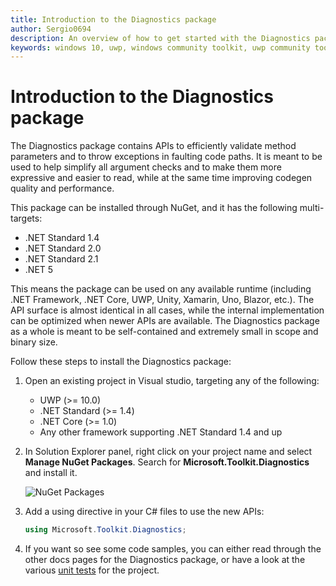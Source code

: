 ```yaml
---
title: Introduction to the Diagnostics package
author: Sergio0694
description: An overview of how to get started with the Diagnostics package and to the APIs it contains
keywords: windows 10, uwp, windows community toolkit, uwp community toolkit, uwp toolkit, get started, visual studio, diagnostics, exceptions, contract, net core, net standard
---
```


# Introduction to the Diagnostics package

The Diagnostics package contains APIs to efficiently validate method parameters and to throw exceptions in faulting code paths. It is meant to be used to help simplify all argument checks and to make them more expressive and easier to read, while at the same time improving codegen quality and performance.

This package can be installed through NuGet, and it has the following multi-targets:

- .NET Standard 1.4
- .NET Standard 2.0
- .NET Standard 2.1
- .NET 5

This means the package can be used on any available runtime (including .NET Framework, .NET Core, UWP, Unity, Xamarin, Uno, Blazor, etc.). The API surface is almost identical in all cases, while the internal implementation can be optimized when newer APIs are available. The Diagnostics package as a whole is meant to be self-contained and extremely small in scope and binary size.

Follow these steps to install the Diagnostics package:

1. Open an existing project in Visual studio, targeting any of the following:
    - UWP (>= 10.0)
    - .NET Standard (>= 1.4)
    - .NET Core (>= 1.0)
    - Any other framework supporting .NET Standard 1.4 and up

2. In Solution Explorer panel, right click on your project name and select **Manage NuGet Packages**. Search for **Microsoft.Toolkit.Diagnostics** and install it.

    ![NuGet Packages](../resources/images/ManageNugetPackages.png "Manage NuGet Packages Image")

3. Add a using directive in your C# files to use the new APIs:

    ```csharp
    using Microsoft.Toolkit.Diagnostics;
    ```

4. If you want so see some code samples, you can either read through the other docs pages for the Diagnostics package, or have a look at the various [unit tests](https://github.com/windows-toolkit/WindowsCommunityToolkit/tree/rel/7.0.0/UnitTests/UnitTests.Shared/Diagnostics) for the project.
